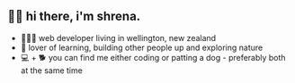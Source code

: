 

<h2>👋🏼 hi there, i'm shrena. </h2>
<ul>
  <li> 👩🏽‍💻 web developer living in wellington, new zealand</li>
  <li>💚 lover of learning, building other people up and exploring nature</li>
  <li>💻 + 🐕 you can find me either coding or patting a dog - preferably both at the same time</li>
<ul>

